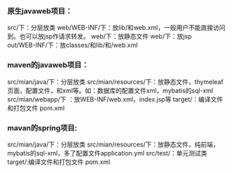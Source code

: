 ### **原生javaweb项目：**
src/下：分层放类
web/WEB-INF/下：放lib/和web.xml，一般用户不能直接访问到。也可以放jsp作请求转发。
web/下：放静态文件
web/下：放jsp
<br>
out/WEB-INF/下：放classes/和lib/和/web.xml


### **maven的javaweb项目：**
src/mian/java/下：分层放类
src/mian/resources/下：放静态文件，thymeleaf页面，配置文件，和xml等。如：数据库的配置文件xml，mybatis的sql-xml
src/mian/webapp/下 ：放WEB-INF/web.xml，index.jsp等
target/：编译文件和打包文件
pom.xml



### **mavan的spring项目:**
src/mian/java/下：分层放类
src/mian/resources/下：放静态文件，纯前端，mybatis的sql-xml，多了配置文件application.yml
src/test/：单元测试类
target/:编译文件和打包文件
pom.xml
